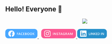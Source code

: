 ## Hello! Everyone 👋

<p align="center">
  <img width="400" src="https://zyxma-portfolio.netlify.app/assets/right-d2559a10.svg" />
</p>

<a href="https://www.facebook.com/sittha.manittayakul/">
  <img height="30" src="./src/facebook-btn.svg" />
</a>
&nbsp;
<a href="https://www.instagram.com/sittha.m_/">
  <img height="30" src="./src/instagram-btn.svg" />
</a>

<a href="https://www.linkedin.com/in/sittha-manittayakul-76639125b/">
  <img height="30" src="./src/linked-in.svg" />
</a>
<!--
**6MA-606/6MA-606** is a ✨ _special_ ✨ repository because its `README.md` (this file) appears on your GitHub profile.

Here are some ideas to get you started:

- 🔭 I’m currently working on ...
- 🌱 I’m currently learning ...
- 👯 I’m looking to collaborate on ...
- 🤔 I’m looking for help with ...
- 💬 Ask me about ...
- 📫 How to reach me: ...
- 😄 Pronouns: ...
- ⚡ Fun fact: ...
-->
